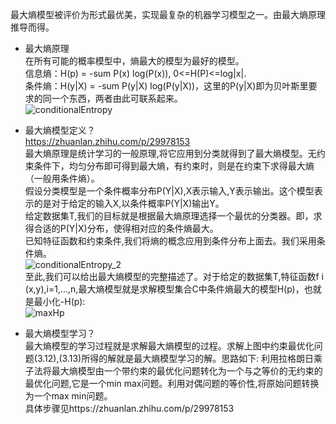 最大熵模型被评价为形式最优美，实现最复杂的机器学习模型之一。由最大熵原理推导而得。

- 最大熵原理  
在所有可能的概率模型中，熵最大的模型为最好的模型。  
信息熵：H(p) = -sum P(x) log(P(x)), 0<=H(P)<=log|x|.  
条件熵：H(y|X) = -sum P(y|X) log(P(y|X))，这里的P(y|X)即为贝叶斯里要求的同一个东西，两者由此可联系起来。  
![conditionalEntropy](https://user-images.githubusercontent.com/42667259/91316203-dadaea00-e7b8-11ea-8f88-1abb9caa0583.jpg)

- 最大熵模型定义？  
https://zhuanlan.zhihu.com/p/29978153  
最大熵原理是统计学习的一般原理,将它应用到分类就得到了最大熵模型。无约束条件下，均匀分布即可得到最大熵，有约束时，则是在约束下求得最大熵（一般用条件熵）。    
假设分类模型是一个条件概率分布P(Y|X),X表示输入,Y表示输出。这个模型表示的是对于给定的输入X,以条件概率P(Y|X)输出Y。  
给定数据集T,我们的目标就是根据最大熵原理选择一个最优的分类器。即，求得合适的P(Y|X)分布，使得相对应的条件熵最大。  
已知特征函数和约束条件,我们将熵的概念应用到条件分布上面去。我们采用条件熵。   
![conditionalEntropy_2](https://user-images.githubusercontent.com/42667259/91316208-dc0c1700-e7b8-11ea-9c35-80f2d3405b71.jpg)   
至此,我们可以给出最大熵模型的完整描述了。对于给定的数据集T,特征函数f i (x,y),i=1,…,n,最大熵模型就是求解模型集合C中条件熵最大的模型H(p)，也就是最小化-H(p):  
![maxHp](https://user-images.githubusercontent.com/42667259/91316763-81bf8600-e7b9-11ea-9030-8d18aadcd1a8.jpg)

- 最大熵模型学习？  
最大熵模型的学习过程就是求解最大熵模型的过程。求解上图中约束最优化问题(3.12),(3.13)所得的解就是最大熵模型学习的解。思路如下: 利用拉格朗日乘子法将最大熵模型由一个带约束的最优化问题转化为一个与之等价的无约束的最优化问题,它是一个min max问题。利用对偶问题的等价性,将原始问题转换为一个max min问题。  
具体步骤见https://zhuanlan.zhihu.com/p/29978153  
